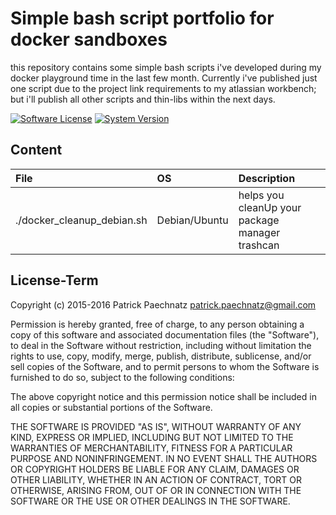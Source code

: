 # Simple bash script portfolio for docker sandboxes

this repository contains some simple bash scripts i've developed during my docker playground time in the last few month. Currently i've published just one script due to the project link requirements to my atlassian workbench; but i'll publish all other scripts and thin-libs within the next days. 

[![Software License](https://img.shields.io/badge/license-MIT-brightgreen.svg)](LICENSE)
[![System Version](https://img.shields.io/badge/version-0.0.1-blue.svg)](VERSION)

## Content

| File                         | OS             |  Description                                                        |
| :--------------------------- |:-------------- |:--------------------------------------------------------------------|
| ./docker_cleanup_debian.sh   | Debian/Ubuntu  | helps you cleanUp your package manager trashcan                     |

## License-Term

Copyright (c) 2015-2016 Patrick Paechnatz <patrick.paechnatz@gmail.com>
                                                                           
Permission is hereby granted,  free of charge,  to any  person obtaining a 
copy of this software and associated documentation files (the "Software"),
to deal in the Software without restriction,  including without limitation
the rights to use,  copy, modify, merge, publish,  distribute, sublicense,
and/or sell copies  of the  Software,  and to permit  persons to whom  the
Software is furnished to do so, subject to the following conditions:       
                                                                           
The above copyright notice and this permission notice shall be included in 
all copies or substantial portions of the Software.
                                                                           
THE SOFTWARE IS PROVIDED "AS IS", WITHOUT WARRANTY OF ANY KIND, EXPRESS OR IMPLIED, INCLUDING  BUT NOT  LIMITED TO THE WARRANTIES OF MERCHANTABILITY, FITNESS FOR A PARTICULAR  PURPOSE AND  NONINFRINGEMENT.  IN NO EVENT SHALL THE AUTHORS OR COPYRIGHT HOLDERS BE LIABLE FOR ANY CLAIM, DAMAGES OR OTHER LIABILITY,  WHETHER IN AN ACTION OF CONTRACT,  TORT OR OTHERWISE,  ARISING
FROM,  OUT OF  OR IN CONNECTION  WITH THE  SOFTWARE  OR THE  USE OR  OTHER DEALINGS IN THE SOFTWARE.